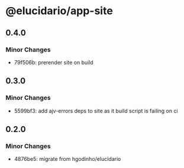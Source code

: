 # @elucidario/app-site

## 0.4.0

### Minor Changes

- 79f506b: prerender site on build

## 0.3.0

### Minor Changes

- 5599bf3: add ajv-errors deps to site as it build script is failing on ci

## 0.2.0

### Minor Changes

- 4876be5: migrate from hgodinho/elucidario

